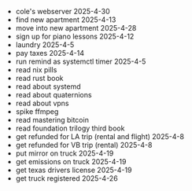 - cole's webserver 2025-4-30
- find new apartment 2025-4-13
- move into new apartment 2025-4-28
- sign up for piano lessons 2025-4-12
- laundry 2025-4-5
- pay taxes 2025-4-14
- run remind as systemctl timer 2025-4-5
- read nix pills
- read rust book
- read about systemd
- read about quaternions
- read about vpns
- spike ffmpeg
- read mastering bitcoin
- read foundation trilogy third book
- get refunded for LA trip (rental and flight) 2025-4-8
- get refunded for VB trip (rental) 2025-4-8
- put mirror on truck 2025-4-19
- get emissions on truck 2025-4-19 
- get texas drivers license 2025-4-19 
- get truck registered 2025-4-26
